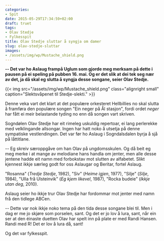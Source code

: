 ```yaml
---
categories:
- Spit
date: 2015-05-29T17:34:59+02:00
draft: truet 
tags:
- Olav Stedje
- Fylkesspit
title: Olav Stedje sluttar å syngja om damer
slug: olav-stedje-sluttar
images:
- /assets/img/wp/Mustache_shield.png
---
```


**-- Det var ho Aslaug frampå Uglum som gjorde meg merksam på dette i pausen på ei speling på pubben 16. mai. Og er det slik at dei tek seg nær av det, ja då skal eg slutta å syngja desse songane, seier Olav Stedje.**

<!--more-->

{{< img src="/assets/img/wp/Mustache_shield.png" class="alignright small" caption="Slektsvåpenet til Stedje-slekti." >}}

Denne veka vart det klart at det populære orkesteret Hellbillies no skal slutta å framføra den populære songen "Ein neger på Ål stasjon", fordi ordet *neger* har fått ei meir belastande tyding no enn då songen vart skriven.

Sogndølen Olav Stedje har eit rimeleg uskuldig repertoar, ei lang perlerekke med velklingande allsongar. Ingen har hatt noko å utsetja på denne sympatiske vestlendingen. Det var før ho Aslaug i Sogndalsdalen byrja å sjå på låttitlane.

-- Eg skreiv særoppgåve om han Olav på ungdomsskulen. Og då beit eg meg merke i at mange av melodiane hans handla om jenter, men alle desse jentene hadde eit namn med forbokstav mot slutten av alfabetet. Slikt kjennest ikkje særleg godt for oss Aslaugar og Beritar, fortel Aslaug.

"Rosanna" (*Tredje Stedje*, 1982), "Siv" (*Heime igjen*, 1977), "Silje" (*Silje*, 1984), "Ulla frå Ulsteinvik" (*Eg kjem likevel*, 1987), "Rocka budeie" (*Ikkje utan deg*, 2010).

Aslaug seier ho ikkje trur Olav Stedje har fordommar mot jenter med namn frå den tidlege ABCen.

-- Dette var nok ikkje noko tema på den tida desse songane blei til. Men i dag er me jo skjøre som porselen, sant. Og det er jo lov å lura, sant, når ein ser at den éinaste duetten Olav har spelt inn på plate er med Randi Hansen. Randi med R! Det er lov å lura då, sant!

Og det var fylkesspit.
